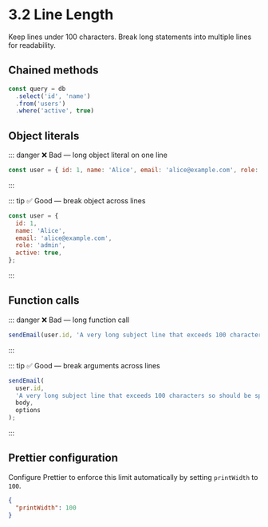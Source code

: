 # 3.2 Line Length
Keep lines under 100 characters. Break long statements into multiple lines for readability.

## Chained methods
```js
const query = db
  .select('id', 'name')
  .from('users')
  .where('active', true)
```

## Object literals
::: danger ❌ Bad — long object literal on one line
```js
const user = { id: 1, name: 'Alice', email: 'alice@example.com', role: 'admin', active: true };
```
:::

::: tip ✅ Good — break object across lines
```js
const user = {
  id: 1,
  name: 'Alice',
  email: 'alice@example.com',
  role: 'admin',
  active: true,
};
```
:::

## Function calls
::: danger ❌ Bad — long function call
```js
sendEmail(user.id, 'A very long subject line that exceeds 100 characters so should be split up', body, options);
```
:::

::: tip ✅ Good — break arguments across lines
```js
sendEmail(
  user.id,
  'A very long subject line that exceeds 100 characters so should be split up',
  body,
  options
);
```
:::

## Prettier configuration
Configure Prettier to enforce this limit automatically by setting `printWidth` to `100`.

```json
{
  "printWidth": 100
}
```
